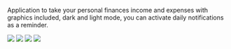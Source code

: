 Application to take your personal finances income and expenses with graphics included, dark and light mode, you can activate daily notifications as a reminder.


![](https://raw.githubusercontent.com/CRIPXU/App-Personal-Finance/main/App-FInance1.png)
![](https://raw.githubusercontent.com/CRIPXU/App-Personal-Finance/main/App-FInance2.png)
![](https://raw.githubusercontent.com/CRIPXU/App-Personal-Finance/main/App-FInance3.png)
![](https://raw.githubusercontent.com/CRIPXU/App-Personal-Finance/main/App-FInance4.png)
